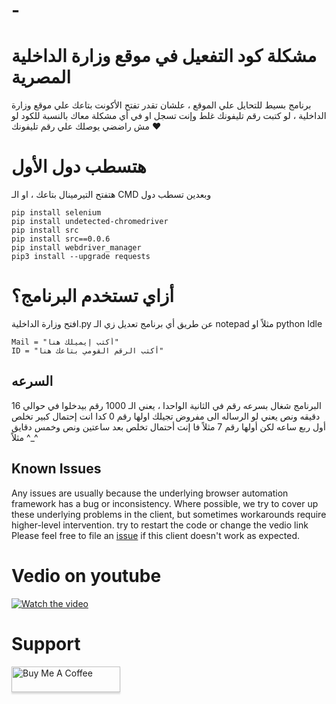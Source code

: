 # -

# مشكلة كود التفعيل في موقع وزارة الداخلية المصرية
برنامج بسيط للتحايل علي الموقع ، علشان تقدر تفتح الأكونت بتاعك علي موقع وزارة الداخلية ، لو كتبت رقم تليفونك غلط وإنت تسجل او في أي مشكلة معاك بالنسبة للكود لو مش راضضي يوصلك علي رقم تليفونك ♥


# هتسطب دول الأول
هتفتح التيرمينال بتاعك ، او الـ CMD وبعدين تسطب دول

    pip install selenium
    pip install undetected-chromedriver
    pip install src
    pip install src==0.0.6 
    pip install webdriver_manager
    pip3 install --upgrade requests

# أزاي تستخدم البرنامج؟
افتح وزارة الداخلية.py عن طريق أي برنامج تعديل زي الـ notepad مثلاً او python Idle

    Mail = "أكتب إيميلك هنا"
    ID = "أكتب الرقم القومي بتاعك هنا"

## السرعه 
البرنامج شغال بسرعه رقم في الثانية الواحدا ، يعني الـ 1000 رقم بيدخلوا في حوالي 16 دقيقه ونص يعني لو الرساله الى مفروض تجيلك اولها رقم 0 كدا انت إحتمال كبير تخلص أول ربع ساعه لكن أولها رقم 7 مثلاً فا إنت أحتمال تخلص بعد ساعتين ونص وخمس دقايق مثلاً ^_^ 


## Known Issues

Any issues are usually because the underlying browser automation framework has a
bug or inconsistency. Where possible, we try to cover up these underlying
problems in the client, but sometimes workarounds require higher-level
intervention.
try to restart the code or change the vedio link
Please feel free to file an [issue][issue] if this client doesn't work as
expected.

[issue]: [https://github.com/LeaDer-E/Tiktok-Auto-Liker/issues/new](https://github.com/LeaDer-E/Egyptian-Ministry-of-Interior-activation-code/issues/new)](https://github.com/LeaDer-E/Egyptian-Ministry-of-Interior-activation-code/issues/new)

# Vedio on youtube
[![Watch the video](https://user-images.githubusercontent.com/99460904/179158938-e161db4b-c111-446a-ab21-0da683a6e8d2.png)](https://www.youtube.com/watch?v=-n0BHvobq0o)


# Support
<a href="https://www.buymeacoffee.com/LeaDer.E" target="_blank" rel="noopener noreferrer"><img src="https://www.buymeacoffee.com/assets/img/custom_images/orange_img.png" alt="Buy Me A Coffee" style="height: 41px !important;width: 174px !important;box-shadow: 0px 3px 2px 0px rgba(190, 190, 190, 0.5) !important;-webkit-box-shadow: 0px 3px 2px 0px rgba(190, 190, 190, 0.5) !important;" ></a>
